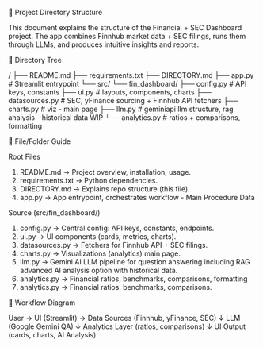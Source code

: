📂 Project Directory Structure

This document explains the structure of the Financial + SEC Dashboard project.
The app combines Finnhub market data + SEC filings, runs them through LLMs, and produces intuitive insights and reports.

📌 Directory Tree

/
├── README.md
├── requirements.txt
├── DIRECTORY.md
├── app.py              # Streamlit entrypoint
└── src/
    └── fin_dashboard/
        ├── config.py            # API keys, constants
        ├── ui.py                # layouts, components, charts
        ├── datasources.py       # SEC, yFinance sourcing + Finnhub API fetchers
        ├── charts.py            # viz - main page
        ├── llm.py               # geminiapi llm structure, rag analysis - historical data WIP
        └── analytics.py         # ratios + comparisons, formatting              


📖 File/Folder Guide

Root Files

1) README.md → Project overview, installation, usage.
2) requirements.txt → Python dependencies.
3) DIRECTORY.md → Explains repo structure (this file).
4) app.py → App entrypoint, orchestrates workflow - Main Procedure Data

Source (src/fin_dashboard/)

1) config.py → Central config: API keys, constants, endpoints.
2) ui.py → UI components (cards, metrics, charts).
3) datasources.py → Fetchers for Finnhub API + SEC filings.
4) charts.py → Visualizations (analytics) main page.
5) llm.py → Gemini AI LLM pipeline for question answering including RAG advanced AI analysis option with historical data.
6) analytics.py → Financial ratios, benchmarks, comparisons, formatting
7) analytics.py → Financial ratios, benchmarks, comparisons.

🔄 Workflow Diagram

User → UI (Streamlit) → Data Sources (Finnhub, yFinance, SEC)
         ↓
    LLM (Google Gemini QA)
         ↓
    Analytics Layer (ratios, comparisons)
         ↓
    UI Output (cards, charts, AI Analysis)